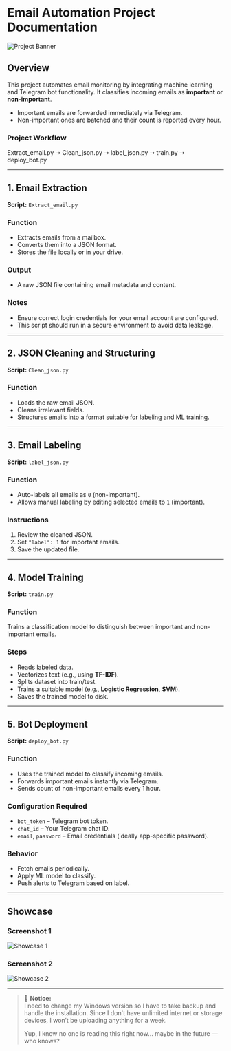 # Email Automation Project Documentation

![Project Banner](https://i.pinimg.com/736x/b5/9c/f5/b59cf5fc60ba1cbc4008830fb309ef3e.jpg)

## Overview
This project automates email monitoring by integrating machine learning and Telegram bot functionality. It classifies incoming emails as **important** or **non-important**. 

- Important emails are forwarded immediately via Telegram.  
- Non-important ones are batched and their count is reported every hour.

### Project Workflow
Extract_email.py ➝ Clean_json.py ➝ label_json.py ➝ train.py ➝ deploy_bot.py


---

## 1. Email Extraction
**Script:** `Extract_email.py`

### Function
- Extracts emails from a mailbox.
- Converts them into a JSON format.
- Stores the file locally or in your drive.

### Output
- A raw JSON file containing email metadata and content.

### Notes
- Ensure correct login credentials for your email account are configured.
- This script should run in a secure environment to avoid data leakage.

---

## 2. JSON Cleaning and Structuring
**Script:** `Clean_json.py`

### Function
- Loads the raw email JSON.
- Cleans irrelevant fields.
- Structures emails into a format suitable for labeling and ML training.

---

## 3. Email Labeling
**Script:** `label_json.py`

### Function
- Auto-labels all emails as `0` (non-important).
- Allows manual labeling by editing selected emails to `1` (important).

### Instructions
1. Review the cleaned JSON.
2. Set `"label": 1` for important emails.
3. Save the updated file.

---

## 4. Model Training
**Script:** `train.py`

### Function
Trains a classification model to distinguish between important and non-important emails.

### Steps
- Reads labeled data.
- Vectorizes text (e.g., using **TF-IDF**).
- Splits dataset into train/test.
- Trains a suitable model (e.g., **Logistic Regression**, **SVM**).
- Saves the trained model to disk.

---

## 5. Bot Deployment
**Script:** `deploy_bot.py`

### Function
- Uses the trained model to classify incoming emails.
- Forwards important emails instantly via Telegram.
- Sends count of non-important emails every 1 hour.

### Configuration Required
- `bot_token` – Telegram bot token.
- `chat_id` – Your Telegram chat ID.
- `email`, `password` – Email credentials (ideally app-specific password).

### Behavior
- Fetch emails periodically.
- Apply ML model to classify.
- Push alerts to Telegram based on label.

---

## Showcase

### Screenshot 1
![Showcase 1](https://i.ibb.co/8LjvQ6NJ/Untitled-design-1.png)

### Screenshot 2
![Showcase 2](https://i.ibb.co/WvVpKQR7/Untitled-design.png)

---

> 📝 **Notice:**  
> I need to change my Windows version so I have to take backup and handle the installation. Since I don't have unlimited internet or storage devices, I won’t be uploading anything for a week.  
>  
> Yup, I know no one is reading this right now… maybe in the future — who knows?
